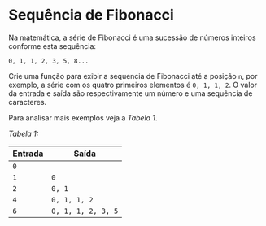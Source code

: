 # Sequência de Fibonacci

Na matemática, a série de Fibonacci é uma sucessão de números inteiros conforme esta sequência:

```
0, 1, 1, 2, 3, 5, 8...
```

Crie uma função para exibir a sequencia de Fibonacci até a posição `n`, por exemplo, a série com os quatro primeiros elementos é `0, 1, 1, 2`. O valor da entrada e saída são respectivamente um número e uma sequência de caracteres.

Para analisar mais exemplos veja a _Tabela 1_.

_Tabela 1:_

| Entrada | Saída              |
| ------- | ------------------ |
| `0`     |                    |
| `1`     | `0`                |
| `2`     | `0, 1`             |
| `4`     | `0, 1, 1, 2`       |
| `6`     | `0, 1, 1, 2, 3, 5` |

